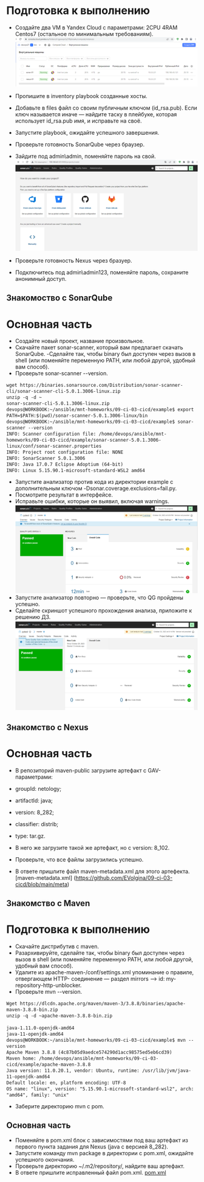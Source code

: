 # Подготовка к выполнению
- Создайте два VM в Yandex Cloud с параметрами: 2CPU 4RAM Centos7 (остальное по минимальным требованиям).
![YC](https://github.com/EVolgina/09-ci-03-cicd/blob/main/yc.png)
- Пропишите в inventory playbook созданные хосты.
- Добавьте в files файл со своим публичным ключом (id_rsa.pub). Если ключ называется иначе — найдите таску в плейбуке, которая использует id_rsa.pub имя, и исправьте на своё.
- Запустите playbook, ожидайте успешного завершения.

- Проверьте готовность SonarQube через браузер.
- Зайдите под admin\admin, поменяйте пароль на свой.
![aq](https://github.com/EVolgina/09-ci-03-cicd/blob/main/sq.png)
- Проверьте готовность Nexus через бразуер.
- Подключитесь под admin\admin123, поменяйте пароль, сохраните анонимный доступ.
## Знакомоство с SonarQube
# Основная часть
- Создайте новый проект, название произвольное.
- Скачайте пакет sonar-scanner, который вам предлагает скачать SonarQube.
-Сделайте так, чтобы binary был доступен через вызов в shell (или поменяйте переменную PATH, или любой другой, удобный вам способ).
- Проверьте sonar-scanner --version.
```
wget https://binaries.sonarsource.com/Distribution/sonar-scanner-cli/sonar-scanner-cli-5.0.1.3006-linux.zip
unzip -q -d ~ 
sonar-scanner-cli-5.0.1.3006-linux.zip
devops@WORKBOOK:~/ansible/mnt-homeworks/09-ci-03-cicd/example$ export PATH=$PATH:$(pwd)/sonar-scanner-5.0.1.3006-linux/bin
devops@WORKBOOK:~/ansible/mnt-homeworks/09-ci-03-cicd/example$ sonar-scanner --version
INFO: Scanner configuration file: /home/devops/ansible/mnt-homeworks/09-ci-03-cicd/example/sonar-scanner-5.0.1.3006-linux/conf/sonar-scanner.properties
INFO: Project root configuration file: NONE
INFO: SonarScanner 5.0.1.3006
INFO: Java 17.0.7 Eclipse Adoptium (64-bit)
INFO: Linux 5.15.90.1-microsoft-standard-WSL2 amd64

```
- Запустите анализатор против кода из директории example с дополнительным ключом -Dsonar.coverage.exclusions=fail.py.
- Посмотрите результат в интерфейсе.
- Исправьте ошибки, которые он выявил, включая warnings.
![bug](https://github.com/EVolgina/09-ci-03-cicd/blob/main/bag.png)
- Запустите анализатор повторно — проверьте, что QG пройдены успешно.
- Сделайте скриншот успешного прохождения анализа, приложите к решению ДЗ.
 ![nobug](https://github.com/EVolgina/09-ci-03-cicd/blob/main/nobag.png)
## Знакомство с Nexus
# Основная часть
- В репозиторий maven-public загрузите артефакт с GAV-параметрами:
- groupId: netology;
- artifactId: java;
- version: 8_282;
- classifier: distrib;
- type: tar.gz.
- В него же загрузите такой же артефакт, но с version: 8_102.
- Проверьте, что все файлы загрузились успешно.


- В ответе пришлите файл maven-metadata.xml для этого артефекта. [maven-metadata.xml] (https://github.com/EVolgina/09-ci-03-cicd/blob/main/meta)
## Знакомство с Maven
# Подготовка к выполнению
- Скачайте дистрибутив с maven.
- Разархивируйте, сделайте так, чтобы binary был доступен через вызов в shell (или поменяйте переменную PATH, или любой другой, удобный вам способ).
- Удалите из apache-maven-<version>/conf/settings.xml упоминание о правиле, отвергающем HTTP- соединение — раздел mirrors —> id: my-repository-http-unblocker.
- Проверьте mvn --version.
```
Wget https://dlcdn.apache.org/maven/maven-3/3.8.8/binaries/apache-maven-3.8.8-bin.zip
unzip -q -d ~apache-maven-3.8.8-bin.zip

java-1.11.0-openjdk-amd64  
java-11-openjdk-amd64
devops@WORKBOOK:~/ansible/mnt-homeworks/09-ci-03-cicd/example$ mvn --version
Apache Maven 3.8.8 (4c87b05d9aedce574290d1acc98575ed5eb6cd39)
Maven home: /home/devops/ansible/mnt-homeworks/09-ci-03-cicd/example/apache-maven-3.8.8
Java version: 11.0.20.1, vendor: Ubuntu, runtime: /usr/lib/jvm/java-11-openjdk-amd64
Default locale: en, platform encoding: UTF-8
OS name: "linux", version: "5.15.90.1-microsoft-standard-wsl2", arch: "amd64", family: "unix"
```
- Заберите директорию mvn с pom.
## Основная часть
- Поменяйте в pom.xml блок с зависимостями под ваш артефакт из первого пункта задания для Nexus (java с версией 8_282).
- Запустите команду mvn package в директории с pom.xml, ожидайте успешного окончания.
- Проверьте директорию ~/.m2/repository/, найдите ваш артефакт.
- В ответе пришлите исправленный файл pom.xml. [pom.xml]()
